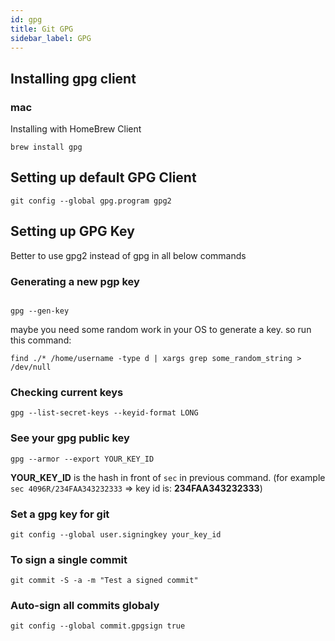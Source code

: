 ```yaml
---
id: gpg
title: Git GPG
sidebar_label: GPG
---
```


## Installing gpg client

### mac

Installing with HomeBrew Client 

```
brew install gpg
```

## Setting up default GPG Client

```
git config --global gpg.program gpg2
```

## Setting up GPG Key

Better to use gpg2 instead of gpg in all below commands

### Generating a new pgp key 
```

gpg --gen-key
```

maybe you need some random work in your OS to generate a key. so run this command: 

```
find ./* /home/username -type d | xargs grep some_random_string > /dev/null
```

### Checking current keys

```
gpg --list-secret-keys --keyid-format LONG
```

### See your gpg public key

```
gpg --armor --export YOUR_KEY_ID
````

 **YOUR_KEY_ID** is the hash in front of `sec` in previous command. (for example `sec 4096R/234FAA343232333` => key id is: **234FAA343232333**)

### Set a gpg key for git
```
git config --global user.signingkey your_key_id
```

### To sign a single commit
```
git commit -S -a -m "Test a signed commit"
```

### Auto-sign all commits globaly
```
git config --global commit.gpgsign true
```